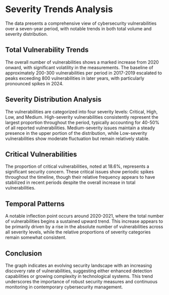 # Severity Trends Analysis

The data presents a comprehensive view of cybersecurity vulnerabilities over a seven-year period, with notable trends in both total volume and severity distribution.

## Total Vulnerability Trends

The overall number of vulnerabilities shows a marked increase from 2020 onward, with significant volatility in the measurements. The baseline of approximately 200-300 vulnerabilities per period in 2017-2019 escalated to peaks exceeding 800 vulnerabilities in later years, with particularly pronounced spikes in 2024.

## Severity Distribution Analysis

The vulnerabilities are categorized into four severity levels: Critical, High, Low, and Medium. High-severity vulnerabilities consistently represent the largest proportion throughout the period, typically accounting for 40-50% of all reported vulnerabilities. Medium-severity issues maintain a steady presence in the upper portion of the distribution, while Low-severity vulnerabilities show moderate fluctuation but remain relatively stable.

## Critical Vulnerabilities

The proportion of critical vulnerabilities, noted at 18.6%, represents a significant security concern. These critical issues show periodic spikes throughout the timeline, though their relative frequency appears to have stabilized in recent periods despite the overall increase in total vulnerabilities.

## Temporal Patterns

A notable inflection point occurs around 2020-2021, where the total number of vulnerabilities begins a sustained upward trend. This increase appears to be primarily driven by a rise in the absolute number of vulnerabilities across all severity levels, while the relative proportions of severity categories remain somewhat consistent.

## Conclusion

The graph indicates an evolving security landscape with an increasing discovery rate of vulnerabilities, suggesting either enhanced detection capabilities or growing complexity in technological systems. This trend underscores the importance of robust security measures and continuous monitoring in contemporary cybersecurity management.
